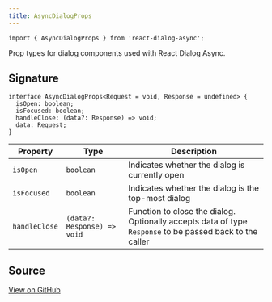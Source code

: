 ```yaml
---
title: AsyncDialogProps
---
```


```tsx
import { AsyncDialogProps } from 'react-dialog-async';
```

Prop types for dialog components used with React Dialog Async.

## Signature
```tsx
interface AsyncDialogProps<Request = void, Response = undefined> {
  isOpen: boolean;
  isFocused: boolean;
  handleClose: (data?: Response) => void;
  data: Request;
}
```

| Property      | Type                        | Description                                                                                              |
|---------------|-----------------------------|----------------------------------------------------------------------------------------------------------|
| `isOpen`      | `boolean`                   | Indicates whether the dialog is currently open                                                           |
| `isFocused`   | `boolean`                   | Indicates whether the dialog is the top-most dialog                                                      |
| `handleClose` | `(data?: Response) => void` | Function to close the dialog. Optionally accepts data of type `Response` to be passed back to the caller |

## Source

[View on GitHub](https://github.com/a16n-dev/react-dialog-async/blob/main/packages/react-dialog-async/src/types.ts)
